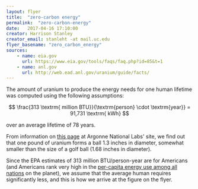 ```yaml
---
layout: flyer
title:  "zero-carbon energy"
permalink:  "zero-carbon-energy"
date:   2017-04-16 17:10:00
creator: Harrison Stanley
creator_email: stanleht -at mail.uc.edu
flyer_basename: "zero_carbon_energy"
sources: 
    - name: eia.gov
      url: https://www.eia.gov/tools/faqs/faq.php?id=85&t=1
    - name: anl.gov
      url: http://web.ead.anl.gov/uranium/guide/facts/
---
```


The amount of uranium to produce the energy needs for one human lifetime was
computed using the following assumptions:

$$
\frac{313 \textrm{ million BTU}}{\textrm{person} \cdot \textrm{year}} =
    91,731 \textrm{ kWh}
$$

over an average lifetime of 78 years.

<!--
$$
\frac{\mathrm{kWh}}{\mathrm{yr}} \cdot \textrm{life expectancy} =
    \textit{energy usage for a human lifetime}
$$

And given that 1 ton of uranium yields **40 million kWh** of energy, 1 lb of
uranium yields **20,000 kWh** of energy.
-->

From information on [this page][anl1] at Argonne National Labs'
site, we find out that one pound of uranium forms a ball 1.3 inches in
diameter, somewhat smaller than the size of a golf ball (1.68 inches in
diameter).

Since the EPA estimates of 313 million BTU/person-year are for Americans (and
Americans rank very high in the [per-capita energy use among all nations][wp1]
on the planet), we assume that the average human requires significantly less,
and this is how we arrive at the figure on the flyer.

[anl1]: http://web.ead.anl.gov/uranium/guide/facts/
[wp1]: https://en.wikipedia.org/wiki/List_of_countries_by_energy_consumption_per_capita
